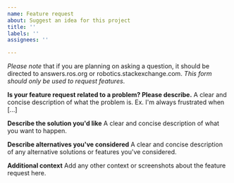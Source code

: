 ```yaml
---
name: Feature request
about: Suggest an idea for this project
title: ''
labels: ''
assignees: ''

---
```


*Please note* that if you are planning on asking a question, it should be directed to answers.ros.org or robotics.stackexchange.com. *This form should only be used to request features*.

**Is your feature request related to a problem? Please describe.**
A clear and concise description of what the problem is. Ex. I'm always frustrated when [...]

**Describe the solution you'd like**
A clear and concise description of what you want to happen.

**Describe alternatives you've considered**
A clear and concise description of any alternative solutions or features you've considered.

**Additional context**
Add any other context or screenshots about the feature request here.
